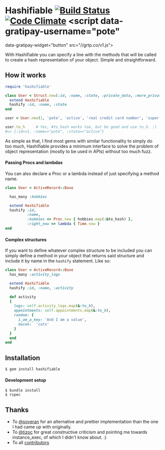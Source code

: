 # Hashifiable [![Build Status](https://travis-ci.org/pote/hashifiable.png?branch=master)](https://travis-ci.org/pote/hashifiable) [![Code Climate](https://codeclimate.com/github/pote/hashifiable.png)](https://codeclimate.com/github/pote/hashifiable) <script data-gratipay-username="pote"
  data-gratipay-widget="button"
  src="//grtp.co/v1.js">
</script>

With Hashifiable you can specify a line with the methods that will be called to create a hash representation
of your object. Simple and straightforward.

## How it works

```ruby
require 'hashifiable'

class User < Struct.new(:id, :name, :state, :private_data, :more_private_data)
  extend Hashifiable
  hashify :id, :name, :state
end

user = User.new(1, 'pote', 'active', 'real credit card number', 'super secret token')

user.to_h     # Yes, #to_hash works too, but be good and use to_h. :)
#=> {:id=>1, :name=>"pote", :state=>"active"}
```

As simple as that, I find most gems with similar functionality to simply do too much, Hashifiable provides a minimum interface
to solve the problem of object representation (mostly to be used in APIs) without too much fuzz.

#### Passing Procs and lambdas

You can also declare a Proc or a lambda instead of just specifying a method name.

```ruby
class User < ActiveRecord::Base

  has_many :hobbies

  extend Hashifiable
  hashify :id,
          :name,
          :hobbies => Proc.new { hobbies.map(:&to_hash) },
          :right_now => lambda { Time.now }
end
```

#### Complex structures

If you want to define whatever complex structure to be included you can simply define a method in your object that returns said structure and include it by name in the `hashify` statement. Like so:

```ruby
class User < ActiveRecord::Base
  has_many :activity_logs

  extend Hashifiable
  hashify :id, :name, :activity

  def activity
  {
    logs: self.activity_logs.map(&:to_h),
    appointments: self.appointments.map(&:to_h),
    random: {
      i_am_a_key: 'And I am a value',
      bacon:  'cats'
    }
  }
  end
end
```

## Installation

```
$ gem install hashifiable
```

#### Development setup

```
$ bundle install
$ rspec
```

## Thanks

* To [@soveran](http://github.com/soveran) for an alternative and prettier implementation than the one I had came up with originally.
* To [@tizoc](http://github.com/tizoc) for great constructive criticism and pointing me towards instance_exec, of which I didn't know about. :)
* To all [contributors](https://github.com/pote/hashifiable/graphs/contributors)
